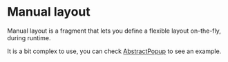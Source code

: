 # Manual layout

Manual layout is a fragment that lets you define a flexible layout on-the-fly, during runtime.

It is a bit complex to use, you can check [AbstractPopup](class://) to see an example.